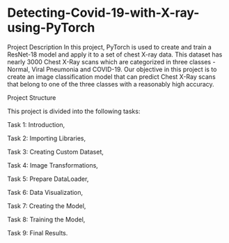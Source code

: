 # Detecting-Covid-19-with-X-ray-using-PyTorch
Project Description
In this project, PyTorch is used to create and train a ResNet-18 model and apply it to a set of chest X-ray data. This dataset has nearly 3000 Chest X-Ray scans which are categorized in three classes - Normal, Viral Pneumonia and COVID-19. Our objective in this project is to create an image classification model that can predict Chest X-Ray scans that belong to one of the three classes with a reasonably high accuracy.

Project Structure

This project is divided into the following tasks:

Task 1: Introduction,

Task 2: Importing Libraries,

Task 3: Creating Custom Dataset,

Task 4: Image Transformations,

Task 5: Prepare DataLoader,

Task 6: Data Visualization,

Task 7: Creating the Model,

Task 8: Training the Model,

Task 9: Final Results.

